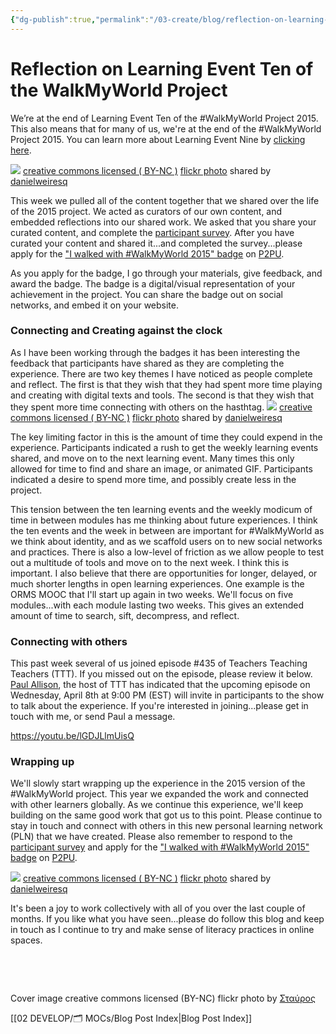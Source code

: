 ```yaml
---
{"dg-publish":true,"permalink":"/03-create/blog/reflection-on-learning-event-ten-of-the-walk-my-world-project/","title":"Reflection on Learning Event Ten of the #WalkMyWorld Project","tags":["walkmyworld"]}
---
```


# Reflection on Learning Event Ten of the WalkMyWorld Project

We’re at the end of Learning Event Ten of the #WalkMyWorld Project 2015. This also means that for many of us, we're at the end of the #WalkMyWorld Project 2015. You can learn more about Learning Event Nine by [clicking here](https://sites.google.com/site/walkmyworldproject/2015-learning-events/denouement).

[![](images/4938677538_fe4cedd21c.jpg)](http://flickr.com/photos/15134271@N03/4938677538 "Connect by Ken Garland and Associates [290810] (7)") [creative commons licensed ( BY-NC )](http://creativecommons.org/licenses/by-nc/2.0/) [flickr photo](http://flickr.com/photos/15134271@N03/4938677538 "Connect by Ken Garland and Associates [290810] (7)") shared by [danielweiresq](http://flickr.com/people/15134271@N03)

This week we pulled all of the content together that we shared over the life of the 2015 project. We acted as curators of our own content, and embedded reflections into our shared work. We asked that you share your curated content, and complete the [participant survey](https://docs.google.com/forms/d/1zdWPZwwhSI4r1zxKl47QUpp-OgNIcxGG7qNkAU2xbE4/viewform). After you have curated your content and shared it...and completed the survey...please apply for the ["I walked with #WalkMyWorld 2015" badge](http://badges.p2pu.org/en/badge/view/672/) on [P2PU](http://badges.p2pu.org/en/).

As you apply for the badge, I go through your materials, give feedback, and award the badge. The badge is a digital/visual representation of your achievement in the project. You can share the badge out on social networks, and embed it on your website.

### Connecting and Creating against the clock

As I have been working through the badges it has been interesting the feedback that participants have shared as they are completing the experience. There are two key themes I have noticed as people complete and reflect. The first is that they wish that they had spent more time playing and creating with digital texts and tools. The second is that they wish that they spent more time connecting with others on the hasthtag. [![](images/4938680806_9bfb95653b.jpg)](http://flickr.com/photos/15134271@N03/4938680806 "Connect by Ken Garland and Associates [290810] (5)") [creative commons licensed ( BY-NC )](http://creativecommons.org/licenses/by-nc/2.0/) [flickr photo](http://flickr.com/photos/15134271@N03/4938680806 "Connect by Ken Garland and Associates [290810] (5)") shared by [danielweiresq](http://flickr.com/people/15134271@N03)

The key limiting factor in this is the amount of time they could expend in the experience. Participants indicated a rush to get the weekly learning events shared, and move on to the next learning event. Many times this only allowed for time to find and share an image, or animated GIF. Participants indicated a desire to spend more time, and possibly create less in the project.

This tension between the ten learning events and the weekly modicum of time in between modules has me thinking about future experiences. I think the ten events and the week in between are important for #WalkMyWorld as we think about identity, and as we scaffold users on to new social networks and practices. There is also a low-level of friction as we allow people to test out a multitude of tools and move on to the next week. I think this is important. I also believe that there are opportunities for longer, delayed, or much shorter lengths in open learning experiences. One example is the ORMS MOOC that I'll start up again in two weeks. We'll focus on five modules...with each module lasting two weeks. This gives an extended amount of time to search, sift, decompress, and reflect.

### Connecting with others

This past week several of us joined episode #435 of Teachers Teaching Teachers (TTT). If you missed out on the episode, please review it below. [Paul Allison](https://twitter.com/paulallison), the host of TTT has indicated that the upcoming episode on Wednesday, April 8th at 9:00 PM (EST) will invite in participants to the show to talk about the experience. If you're interested in joining...please get in touch with me, or send Paul a message.

https://youtu.be/lGDJLlmUisQ

### Wrapping up

We'll slowly start wrapping up the experience in the 2015 version of the #WalkMyWorld project. This year we expanded the work and connected with other learners globally. As we continue this experience, we'll keep building on the same good work that got us to this point. Please continue to stay in touch and connect with others in this new personal learning network (PLN) that we have created. Please also remember to respond to the [participant survey](https://docs.google.com/forms/d/1zdWPZwwhSI4r1zxKl47QUpp-OgNIcxGG7qNkAU2xbE4/viewform) and apply for the ["I walked with #WalkMyWorld 2015" badge](http://badges.p2pu.org/en/badge/view/672/) on [P2PU](http://badges.p2pu.org/en/).

[![](images/4938685420_2964f84b52.jpg)](http://flickr.com/photos/15134271@N03/4938685420 "Connect by Ken Garland and Associates [290810] (4)") [creative commons licensed ( BY-NC )](http://creativecommons.org/licenses/by-nc/2.0/) [flickr photo](http://flickr.com/photos/15134271@N03/4938685420 "Connect by Ken Garland and Associates [290810] (4)") shared by [danielweiresq](http://flickr.com/people/15134271@N03)

It's been a joy to work collectively with all of you over the last couple of months. If you like what you have seen...please do follow this blog and keep in touch as I continue to try and make sense of literacy practices in online spaces.

 

 

Cover image creative commons licensed (BY-NC) flickr photo by [Σταύρος](https://www.flickr.com/photos/lifes__too_short__to__drink__cheap__wine/16133510250/)

[[02 DEVELOP/🗂️ MOCs/Blog Post Index\|Blog Post Index]]